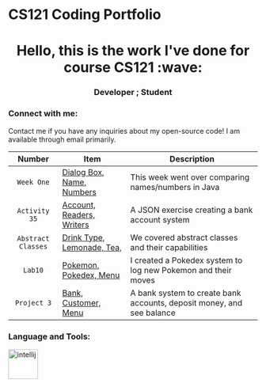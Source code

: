 # CS121 Coding Portfolio
<h1 align ="center"> Hello, this is the work I've done for course CS121 :wave: </h1>
<h3 align ="center"> Developer ; Student </h3>

<h3 align = "left"> Connect with me: </h3>
<p align = "left">
  Contact me if you have any inquiries about my open-source code!
  I am available through email primarily.
</p>

| Number | Item | Description |
| :----: | ------ | ----------- |
| `Week One`  | [Dialog Box, Name, Numbers](https://github.com/JurassicCo20/cs121/tree/8f5c195a60290ab58a610bed0a8b9e056741c985/CS121Test/src/weekOne)  | This week went over comparing names/numbers in Java |
| `Activity 35`  | [Account, Readers, Writers](https://github.com/JurassicCo20/cs121/tree/8f5c195a60290ab58a610bed0a8b9e056741c985/JSONexercise)  | A JSON exercise creating a bank account system |
| `Abstract Classes`  | [Drink Type, Lemonade, Tea,](https://github.com/JurassicCo20/cs121/tree/8f5c195a60290ab58a610bed0a8b9e056741c985/abstractClasses)  | We covered abstract classes and their capabilities |
| `Lab10`  | [Pokemon, Pokedex, Menu](https://github.com/JurassicCo20/cs121/tree/8f5c195a60290ab58a610bed0a8b9e056741c985/lab10)  | I created a Pokedex system to log new Pokemon and their moves |
| `Project 3`  | [Bank, Customer, Menu](https://github.com/JurassicCo20/cs121/tree/8f5c195a60290ab58a610bed0a8b9e056741c985/project3)  | A bank system to create bank accounts, deposit money, and see balance |

<h3 align="left"> Language and Tools: </h3>
<p align="left"> 
  <a href= "https://github.com/devicons/devicon/blob/master/icons/intellij/intellij-plain-wordmark.svg" target= "blank" rel="noreferrer">
            <img src="https://cdn.jsdelivr.net/gh/devicons/devicon@latest/icons/intellij/intellij-original.svg" alt="intellij" width = "60" height= "60" />
           </a>
</p>



